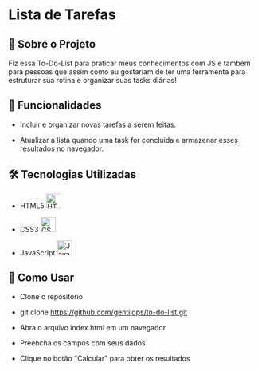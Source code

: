 # Lista de Tarefas
## 📌 Sobre o Projeto
Fiz essa To-Do-List para praticar meus conhecimentos com JS e também para pessoas que assim como eu gostariam de ter uma ferramenta para estruturar sua rotina e organizar suas tasks diárias!
## 🚀 Funcionalidades
- Incluir e organizar novas tarefas a serem feitas.

- Atualizar a lista quando uma task for concluida e armazenar esses resultados no navegador.

## 🛠️ Tecnologias Utilizadas
- HTML5 <img src="https://cdn.jsdelivr.net/gh/devicons/devicon/icons/html5/html5-original.svg" alt="HTML5" width="30" height="30"/>

- CSS3  <img src="https://cdn.jsdelivr.net/gh/devicons/devicon/icons/css3/css3-original.svg" alt="CSS3" width="30" height="30"/>

- JavaScript <img src="https://cdn.jsdelivr.net/gh/devicons/devicon/icons/javascript/javascript-original.svg" alt="JavaScript" width="30" height="30"/>

## 🔧 Como Usar
- Clone o repositório

- git clone https://github.com/gentilops/to-do-list.git
- Abra o arquivo index.html em um navegador

- Preencha os campos com seus dados

- Clique no botão "Calcular" para obter os resultados
